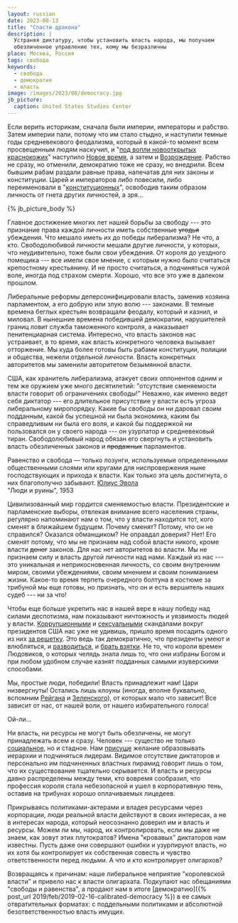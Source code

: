 ```yaml
---
layout: russian
date: 2023-08-13
title: "Спасти дракона"
description: |
  Устраняя диктатуру, чтобы установить власть народа, мы получаем
  обезличенное управление тех, кому мы безразличны
place: Москва, Россия
tags: свобода
keywords:
  - свобода
  - демократия
  - власть
image: /images/2023/08/democracy.jpg
jb_picture:
  caption: United States Studies Center
---
```


Если верить историкам, сначала были империи, императоры и рабство. 
Затем империи пали, потому что им стало стыдно, и наступили темные годы средневекового феодализма,
который в какой-то момент всем просвещенным людям наскучил, и 
"[под вопли новооткрытых краснокожих](http://az.lib.ru/a/awerchenko_a_t/text_0120.shtml)" 
наступило [Новое время](https://ru.wikipedia.org/wiki/%D0%9D%D0%BE%D0%B2%D0%BE%D0%B5_%D0%B2%D1%80%D0%B5%D0%BC%D1%8F), 
а затем и [Возрождение](https://ru.wikipedia.org/wiki/%D0%92%D0%BE%D0%B7%D1%80%D0%BE%D0%B6%D0%B4%D0%B5%D0%BD%D0%B8%D0%B5). 
Рабство не сразу, но отменили, демократию тоже не сразу, но внедрили.
Всем бывшим рабам раздали равные права, напечатав для них законы и конституции.
Царей и императоров либо повесили, либо переименовали в 
"[конституционных](https://ru.wikipedia.org/wiki/%D0%9A%D0%BE%D0%BD%D1%81%D1%82%D0%B8%D1%82%D1%83%D1%86%D0%B8%D0%BE%D0%BD%D0%BD%D0%B0%D1%8F_%D0%BC%D0%BE%D0%BD%D0%B0%D1%80%D1%85%D0%B8%D1%8F)", 
освободив таким образом личность от гнета других личностей, а зря...

{% jb_picture_body %}

<!--more-->

Главное достижение многих лет нашей борьбы за свободу --- это признание
права каждой личности иметь собственные ~~угодья~~ убеждения.
Что мешало иметь их до победы либерализма? Не что, а кто. Свободолюбивой 
личности мешали другие личности, у которых, что неудивительно, тоже были свои убеждения.
От короля до уездного помещика --- все имели свое мнение, с которым нужно
было считаться крепостному крестьянину. И не просто считаться, а подчиняться
чужой воле, иногда под страхом смерти. Хорошо, что все это уже в далеком прошлом.

Либеральные реформы деперсонифицировали власть, заменив хозяина
парламентом, а его добрую или злую волю --- законами. В темные времена
беглых крестьян возвращали феодалу, который и казнил, и миловал. В нынешние времена
победившей демократии, нарушителей границ 
ловит служба таможенного контроля, а наказывает пенитенциарная система. 
Интересно, что власть законов нас устраивает, в то время, как власть конкретного человека
вызывает отторжение. Мы куда более готовы быть рабами конституции, полиции и общества,
нежели отдельной личности. Власть конкретных авторитетов мы заменили авторитетом 
безымянной власти.

США, как хранитель либерализма, атакует своих оппонентов одним и тем же
оружием уже много десятилетий: "отсутствие сменяемости власти говорит
об ограничениях свободы!" Неважно, как именно ведет себя диктатор ---
его длительное присутствие у власти есть угроза либеральному миропорядку.
Какие бы свободы он ни даровал своим подданным, какой бы успешной ни
была экономика, каким бы справедливым ни была его воля, и какой бы поддержкой
ни пользовался он у своего народа --- он узурпатор и средневековый тиран.
Свободолюбивый народ обязан его свергнуть и установить власть обезличенных
законов и ~~продажных~~ парламентов.

<aside class="quote">
Равенство и свобода — только лозунги, используемые определенными общественными слоями или кругами для ниспровержения ныне господствующих и прихода к власти. Как только эта цель достигнута, о них благополучно забывают.
<span><a href="https://ru.wikipedia.org/wiki/%D0%AD%D0%B2%D0%BE%D0%BB%D0%B0,_%D0%AE%D0%BB%D0%B8%D1%83%D1%81">Юлиус Эвола</a><br/>
"Люди и руины", 1953</span>
</aside>

Цивилизованный мир гордится сменяемостью власти. Президентские и парламенские выборы, 
отвлекая внимание всего населения страны, регулярно напоминают нам о том, 
что у власти находится тот, кого сменят в ближайшем будущем. Почему сменят?
Потому, что он не справился? Оказался обманщиком? Не оправдал доверия? Нет!
Его сменят потому, что мы не признаем над собой власти никого, кроме власти ~~денег~~ законов.
Для нас нет авторитетов во власти. Мы не признаем силу и власть другой личности над нами.
Каждый из нас --- это уникальная и неприкосновенная личность, со своим внутренним миром, своими
убеждениями, своим мнением и своим пониманием жизни. Какое-то время
терпеть очередного болтуна в костюме за трибуной мы еще готовы, но признать,
что он и есть вершитель наших судеб --- ни за что!

Чтобы еще больше укрепить нас в нашей вере в нашу победу над силами деспотизма, нам показывают 
ничтожность и уязвимость людей у власти. 
[Коррупционными](https://tass.ru/mezhdunarodnaya-panorama/18130207) и 
[сексуальными](https://ru.wikipedia.org/wiki/%D0%A1%D0%BA%D0%B0%D0%BD%D0%B4%D0%B0%D0%BB_%D0%9A%D0%BB%D0%B8%D0%BD%D1%82%D0%BE%D0%BD_%E2%80%94_%D0%9B%D0%B5%D0%B2%D0%B8%D0%BD%D1%81%D0%BA%D0%B8) скандалами вокруг президентов
США нас уже не удивишь, пришло время посадить одного из них 
[за решетку](https://www.rbc.ru/politics/03/08/2023/64cac9679a794736bc24e2d8). Это ведь
так демократично, что президенты умеют и влюбляться, и 
[разводиться](https://www.forbes.ru/mneniya-column/vertikal/240300-razvod-1-pochemu-prezident-rasstalsya-s-zhenoi-imenno-seichas), 
и [брать взятки](https://ru.wikipedia.org/wiki/%D0%A3%D0%BE%D1%82%D0%B5%D1%80%D0%B3%D0%B5%D0%B9%D1%82%D1%81%D0%BA%D0%B8%D0%B9_%D1%81%D0%BA%D0%B0%D0%BD%D0%B4%D0%B0%D0%BB). 
Не то, что короли времен Людовиков, о которых челядь знала лишь то, что они избраны Богом и при любом
удобном случае казнят подданных самыми изуверскими способами. 

Мы, простые люди, победили! Власть принадлежит нам! Цари низвергнуты!
Остались лишь клоуны (иногда, вполне буквально, вспомним 
[Рейгана](https://ru.wikipedia.org/wiki/%D0%A0%D0%B5%D0%B9%D0%B3%D0%B0%D0%BD,_%D0%A0%D0%BE%D0%BD%D0%B0%D0%BB%D1%8C%D0%B4) и 
[Зеленского](https://ru.wikipedia.org/wiki/%D0%97%D0%B5%D0%BB%D0%B5%D0%BD%D1%81%D0%BA%D0%B8%D0%B9,_%D0%92%D0%BB%D0%B0%D0%B4%D0%B8%D0%BC%D0%B8%D1%80_%D0%90%D0%BB%D0%B5%D0%BA%D1%81%D0%B0%D0%BD%D0%B4%D1%80%D0%BE%D0%B2%D0%B8%D1%87)), от которых
мало что зависит! Все зависит от нас, от нашей воли, от нашего избирательного голоса!

Ой-ли...

Ни власть, ни ресурсы не могут быть обезличены, не могут принадлежать всем и сразу.
Человек --- существо не только [социальное](https://uchi.ru/otvety/questions/vs-solovyov-pisal-chelovek-suschestvo-sotsialnoe-i-visshee-delo-ego-zhizni-okonchatelnaya), 
но и стадное. Нам [присуще](https://www.ncbi.nlm.nih.gov/pmc/articles/PMC5494206/) желание
образовывать иерархии и подчиняться лидерам. Видимое отсутствие диктаторов и персонально им подчиненных
властных пирамид говорит лишь о том, что их существование тщательно скрывается.
И власть и ресурсы давно распределены между теми, кто вовремя сообразил, что профессия
короля стала небезопасной и ушел в корпоративную тень, оставив на трибунах
хорошо оплачиваемых лицедеев.

Прикрываясь политиками-актерами и владея ресурсами через корпорации, люди реальной власти
действуют в своих интересах, а не в интересах народа, который неосознанно доверил 
им и власть и ресурсы. Можем ли мы, народ, их контролировать, если мы даже
не знаем, как зовут этих плутократов? Имена "кровавых" диктаторов нам известны. Пусть даже
они совершают ошибки и узурпируют власть, но их хотя бы контролирует их собственная
совесть и чувство ответственности перед людьми. А что и кто контролирует олигархов?

Возвращаясь к причинам: наше либеральное неприятие "королевской власти" и привело
нас к власти олигархата. Подкупают нас обещаниями "свободы и равенства", а продают
нам в итоге [демократию]({% post_url 2019/feb/2019-02-16-calibrated-democracy %})
в ее самых отвратительных форматах: с поддельными политиками и абсолютной 
безответственностью власть имущих.

